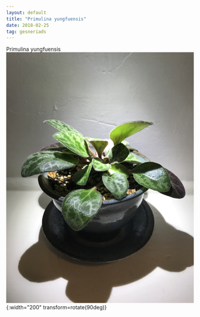 ```yaml
---
layout: default
title: "Primulina yungfuensis"
date: 2018-02-25
tag: gesneriads
---
```


Primulina yungfuensis
![Primulina yungfuensis](/images/Primulina_yungfuensis_4.JPG){:width="200" transform=rotate(90deg)}
